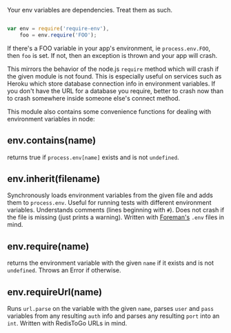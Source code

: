 Your env variables are dependencies. Treat them as such.

```javascript

var env = require('require-env'),
    foo = env.require('FOO');

```

If there's a FOO variable in your app's environment, ie `process.env.FOO`, then `foo` is set. If not, then an exception is thrown and your app will crash.

This mirrors the behavior of the node.js `require` method which will crash if the given module is not found. This is especially useful on services such as Heroku which store database connection info in environment variables. If you don't have the URL for a database you require, better to crash now than to crash somewhere inside someone else's connect method.

This module also contains some convenience functions for dealing with environment variables in node:

## env.contains(name)

returns true if `process.env[name]` exists and is not `undefined`.

## env.inherit(filename)

Synchronously loads environment variables from the given file and adds them to `process.env`. Useful for running tests with different environment variables. Understands comments (lines beginning with `#`). Does not crash if the file is missing (just prints a warning). Written with [Foreman's](https://github.com/ddollar/foreman) `.env` files in mind.

## env.require(name)

returns the environment variable with the given `name` if it exists and is not `undefined`. Throws an Error if otherwise.

## env.requireUrl(name)

Runs `url.parse` on the variable with the given `name`, parses `user` and `pass` variables from any resulting `auth` info and parses any resulting `port` into an `int`. Written with RedisToGo URLs in mind.
